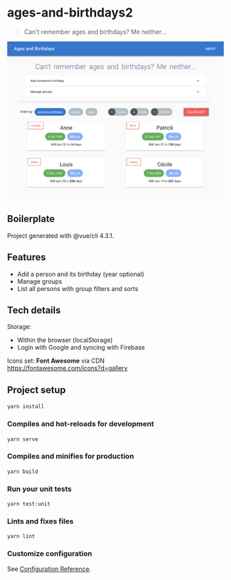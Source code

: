 # ages-and-birthdays2

> Can't remember ages and birthdays? Me neither...

![Alt text](screenshot-readme.png?raw=true "App screenshot")

## Boilerplate

Project generated with @vue/cli 4.3.1.

## Features

 - Add a person and its birthday (year optional)
 - Manage groups
 - List all persons with group filters and sorts

## Tech details

Storage:
 - Within the browser (localStorage)
 - Login with Google and syncing with Firebase

Icons set: **Font Awesome** via CDN  
https://fontawesome.com/icons?d=gallery

## Project setup
```
yarn install
```

### Compiles and hot-reloads for development
```
yarn serve
```

### Compiles and minifies for production
```
yarn build
```

### Run your unit tests
```
yarn test:unit
```

### Lints and fixes files
```
yarn lint
```

### Customize configuration
See [Configuration Reference](https://cli.vuejs.org/config/).
